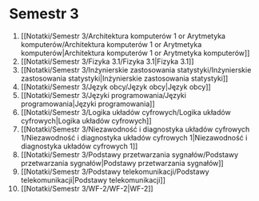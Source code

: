 # Semestr 3
1. [[Notatki/Semestr 3/Architektura komputerów 1 or Arytmetyka komputerów/Architektura komputerów 1 or Arytmetyka komputerów|Architektura komputerów 1 or Arytmetyka komputerów]]
2. [[Notatki/Semestr 3/Fizyka 3.1/Fizyka 3.1|Fizyka 3.1]]
3. [[Notatki/Semestr 3/Inżynierskie zastosowania statystyki/Inżynierskie zastosowania statystyki|Inżynierskie zastosowania statystyki]]
4. [[Notatki/Semestr 3/Język obcy/Język obcy|Język obcy]]
5. [[Notatki/Semestr 3/Języki programowania/Języki programowania|Języki programowania]]
6. [[Notatki/Semestr 3/Logika układów cyfrowych/Logika układów cyfrowych|Logika układów cyfrowych]]
7. [[Notatki/Semestr 3/Niezawodność i diagnostyka układów cyfrowych 1/Niezawodność i diagnostyka układów cyfrowych 1|Niezawodność i diagnostyka układów cyfrowych 1]]
8. [[Notatki/Semestr 3/Podstawy przetwarzania sygnałów/Podstawy przetwarzania sygnałów|Podstawy przetwarzania sygnałów]]
9. [[Notatki/Semestr 3/Podstawy telekomunikacji/Podstawy telekomunikacji|Podstawy telekomunikacji]]
10. [[Notatki/Semestr 3/WF-2/WF-2|WF-2]]
